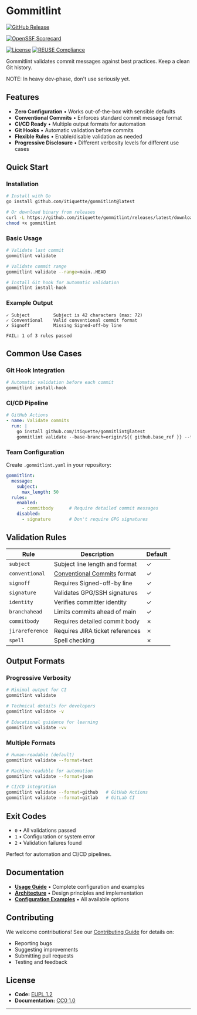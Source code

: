 # Gommitlint

[![GitHub Release](https://img.shields.io/github/v/tag/itiquette/gommitlint?style=for-the-badge&color=blue)](https://github.com/itiquette/gommitlint/releases)  

[![OpenSSF Scorecard](https://api.scorecard.dev/projects/github.com/itiquette/gommitlint/badge?style=for-the-badge)](https://scorecard.dev/viewer/?uri=github.com/itiquette/gommitlint)  

[![License](https://img.shields.io/badge/License-EUPL%201.2-blue?style=for-the-badge)](LICENSE)
[![REUSE Compliance](https://img.shields.io/badge/dynamic/json?url=https%3A%2F%2Fapi.reuse.software%2Fstatus%2Fgithub.com%2Fitiquette%2Fgommitlint&query=status&style=for-the-badge&label=REUSE)](https://api.reuse.software/info/github.com/itiquette/gommitlint)

Gommitlint validates commit messages against best practices. Keep a clean Git history.

NOTE: In heavy dev-phase, don't use seriously yet.

## Features

- **Zero Configuration** • Works out-of-the-box with sensible defaults
- **Conventional Commits** • Enforces standard commit message format
- **CI/CD Ready** • Multiple output formats for automation
- **Git Hooks** • Automatic validation before commits
- **Flexible Rules** • Enable/disable validation as needed
- **Progressive Disclosure** • Different verbosity levels for different use cases

## Quick Start

### Installation

```bash
# Install with Go
go install github.com/itiquette/gommitlint@latest

# Or download binary from releases
curl -L https://github.com/itiquette/gommitlint/releases/latest/download/gommitlint-linux-amd64 -o gommitlint
chmod +x gommitlint
```

### Basic Usage

```bash
# Validate last commit
gommitlint validate

# Validate commit range
gommitlint validate --range=main..HEAD

# Install Git hook for automatic validation
gommitlint install-hook
```

### Example Output

```text
✓ Subject         Subject is 42 characters (max: 72)
✓ Conventional    Valid conventional commit format
✗ Signoff         Missing Signed-off-by line

FAIL: 1 of 3 rules passed
```

## Common Use Cases

### Git Hook Integration

```bash
# Automatic validation before each commit
gommitlint install-hook
```

### CI/CD Pipeline

```yaml
# GitHub Actions
- name: Validate commits
  run: |
    go install github.com/itiquette/gommitlint@latest
    gommitlint validate --base-branch=origin/${{ github.base_ref }} --format=github
```

### Team Configuration

Create `.gommitlint.yaml` in your repository:

```yaml
gommitlint:
  message:
    subject:
      max_length: 50
  rules:
    enabled:
      - commitbody      # Require detailed commit messages
    disabled:
      - signature       # Don't require GPG signatures
```

## Validation Rules

| Rule | Description | Default |
|------|-------------|---------|
| `subject` | Subject line length and format | ✓ |
| `conventional` | [Conventional Commits](https://conventionalcommits.org) format | ✓ |
| `signoff` | Requires Signed-off-by line | ✓ |
| `signature` | Validates GPG/SSH signatures | ✓ |
| `identity` | Verifies committer identity | ✓ |
| `branchahead` | Limits commits ahead of main | ✓ |
| `commitbody` | Requires detailed commit body | ✗ |
| `jirareference` | Requires JIRA ticket references | ✗ |
| `spell` | Spell checking | ✗ |

## Output Formats

### Progressive Verbosity

```bash
# Minimal output for CI
gommitlint validate

# Technical details for developers
gommitlint validate -v

# Educational guidance for learning
gommitlint validate -vv
```

### Multiple Formats

```bash
# Human-readable (default)
gommitlint validate --format=text

# Machine-readable for automation
gommitlint validate --format=json

# CI/CD integration
gommitlint validate --format=github   # GitHub Actions
gommitlint validate --format=gitlab   # GitLab CI
```

## Exit Codes

- `0` • All validations passed
- `1` • Configuration or system error  
- `2` • Validation failures found

Perfect for automation and CI/CD pipelines.

## Documentation

- **[Usage Guide](docs/usage.md)** • Complete configuration and examples
- **[Architecture](docs/ARCHITECTURE.md)** • Design principles and implementation
- **[Configuration Examples](.gommitlint-full-example.yaml)** • All available options

## Contributing

We welcome contributions! See our [Contributing Guide](CONTRIBUTING.md) for details on:

- Reporting bugs
- Suggesting improvements  
- Submitting pull requests
- Testing and feedback

## License

- **Code:** [EUPL 1.2](LICENSE)
- **Documentation:** [CC0 1.0](https://creativecommons.org/publicdomain/zero/1.0/)

---
